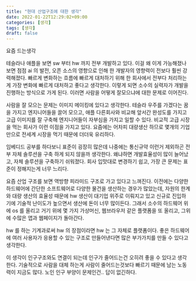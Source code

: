 ```yaml
---
title: "현대 산업구조에 대한 생각"
date: 2022-01-22T12:29:02+09:00
categories: [생각]
tags: [생각]
draft: false
---
```



요즘 드는생각

테슬라나 애플을 보면 sw 부터 hw 까지 전부 개발하고 있다. 이걸 왜 이게 가능해졌나 보면 점점 ai 의 발전, 오픈 소스의 영향으로 인해 한 개발자의 영향력이 전보다 훨씬 강력해졌다. 빠르게 변화하는 흐름에 빠르게 대처하기 위해 한 회사에서 전부다 처리하는게 가장 변화에 빠르게 대처하고 좋다고 생각한다. 이렇게 되면 소수의 실력자가 개발을 진행하는 방식으로 가게 된다. 이러면 사람을 어떻게 잘모으냐에 대한 문제로 이어진다.

사람을 잘 모으는 문제는 이미지 메이킹에 있다고 생각한다. 테슬라 우주를 가겠다는 꿈을 가지고 엔지니어들을 끌어 모으고, 애플 다른회사와 비교해 앞서간 완성도를 가지고 고급 이미지를 잘 구축해 엔지니어들이 자부심을 가지고 일할 수 있다. 비교적 고급 시장을 먹는 회사가 이런 이점을 가지고 있다. 요즘에는 어차피 대량생산 하므로 몇개의 기업만으로 전세계 시장을 먹기 때문에 더더욱 유리하다.

임베디드 공부를 하다보니 표준이 굉장히 많은데 나중에는 통신규약 이런거 제외하곤 전부 자체 솔루션을 구축 하게 되지 않을까 생각한다. 왜냐하면 개발효율성이 많이 늘어났고, 자체 솔루션을 구축하기 쉬워졌다. 회사 입맛대로 변경하기 쉽고, 가장 큰 문제는 표준이 정해지는게 너무 느리다.

요즘 산업 구조를 보면 역방향 피라미드 구조로 가고 있다고 느껴진다. 이전에는 다양한 하드웨어에 간단한 소프트웨어로 다양한 물건을 생산하는 경우가 많았는데, 자원의 한계와 대량 생산의 효율성 때문에 hw 생산이 대기업 위주로 이뤄지고 있고 신규로 진입하기에 기술적 난이도가 높으면서 생산에 돈이 너무 많이든다. 그래서 소수의 하드웨어 위에 os 를 올리고 거기 위에 몇 가지 가상머신, 웹브라우저 같은 플랫폼을 또 올리고, 그위에 수많은 앱과 웹페이지가 돌아간다.

hw 를 하는 기계과로써 hw 의 장점이라면 hw 는 그 자체로 플랫폼이다. 좋은 하드웨어에 여러 사용자가 응용할 수 있는 구조로 만들어낸다면 많은 부가가치를 만들 수 있다고 생각한다.

이 생각이 인구구조와도 연결이 되는데 인구가 줄어드는건 오히려 좋을 수 있다고 생각한다. 기술적으로 사람을 대체 하는게 사람이 줄어드는것보다 빠르기 때문에 남는 노동력이 지금도 많다. 노인 인구 부양이 문제인건.. 답이 없긴하다.
